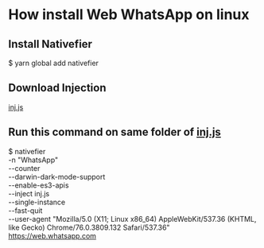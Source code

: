 # How install Web WhatsApp on linux
## Install Nativefier
$ yarn global add nativefier
## Download Injection
[inj.js](inj.js)
## Run this command on same folder of [inj.js](inj.js)
$ nativefier \
-n "WhatsApp" \
--counter \
--darwin-dark-mode-support \
--enable-es3-apis \
--inject inj.js \
--single-instance \
--fast-quit \
--user-agent "Mozilla/5.0 (X11; Linux x86_64) AppleWebKit/537.36 (KHTML, like Gecko) Chrome/76.0.3809.132 Safari/537.36" \
https://web.whatsapp.com
